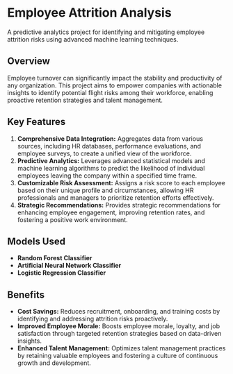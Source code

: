 # Employee Attrition Analysis

A predictive analytics project for identifying and mitigating employee attrition risks using advanced machine learning techniques.

## Overview

Employee turnover can significantly impact the stability and productivity of any organization. This project aims to empower companies with actionable insights to identify potential flight risks among their workforce, enabling proactive retention strategies and talent management.

## Key Features

1. **Comprehensive Data Integration:** Aggregates data from various sources, including HR databases, performance evaluations, and employee surveys, to create a unified view of the workforce.
2. **Predictive Analytics:** Leverages advanced statistical models and machine learning algorithms to predict the likelihood of individual employees leaving the company within a specified time frame.
3. **Customizable Risk Assessment:** Assigns a risk score to each employee based on their unique profile and circumstances, allowing HR professionals and managers to prioritize retention efforts effectively.
4. **Strategic Recommendations:** Provides strategic recommendations for enhancing employee engagement, improving retention rates, and fostering a positive work environment.

## Models Used

- **Random Forest Classifier**
- **Artificial Neural Network Classifier**
- **Logistic Regression Classifier**

## Benefits

- **Cost Savings:** Reduces recruitment, onboarding, and training costs by identifying and addressing attrition risks proactively.
- **Improved Employee Morale:** Boosts employee morale, loyalty, and job satisfaction through targeted retention strategies based on data-driven insights.
- **Enhanced Talent Management:** Optimizes talent management practices by retaining valuable employees and fostering a culture of continuous growth and development.
